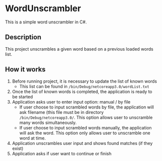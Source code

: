 # WordUnscrambler
This is a simple word unscrambler in C#.

## Description
This project unscrambles a given word based on a previous loaded words list.

## How it works
1. Before running project, it is necessary to update the list of known words
   - This list can be found in `/bin/Debug/netcoreapp3.0/wordList.txt`
1. Once the list of known words is completed, the application is ready to be started
1. Application asks user to enter input option: manual / by file
   - If user choose to input scrambled words by file, the application will ask filename (this file must be in directory `/bin/Debug/netcoreapp3.0/`. This option allows user to unscramble many words simultaneously.
   - If user choose to input scrambled words manually, the application will ask the word. This option only allows user to unscramble one word at time.
1. Application unscrambles user input and shows found matches (if they exist)
1. Application asks if user want to continue or finish
